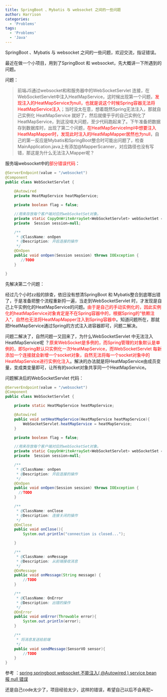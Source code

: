 ```yaml
---
title: SpringBoot 、Mybatis 与 websocket 之间的一些问题
author: Harrison
categories:
  - 'Problems'
tags:
  - 'Problems'
  - 'Java'
---
```


SpringBoot 、Mybatis 与 websocket 之间的一些问题，欢迎交流，指证错误。

<!-- more -->

最近在做一个小项目，用到了SpringBoot 和 websocket，先大概讲一下所遇到的问题。

问题：

> 前端JS通过websocket和和服务器中的WebSocketServlet 连接，在WebSocketServlet中注入HeatMapService，这时候出现第一个问题，<font color="red">发现注入的HeatMapService为null，也就是说这个时候Spring容器无法将HeatMapService注入</font>；当时没太在意，想着既然Spring无法注入，那就自己实例化 HeatMapService 就好了，然后就傻乎乎的自己实例化了HeatMapService，到这没啥大问题，至少代码跑起来了。下午准备把数据存到数据库时，出现了第二个问题，<font color="red">在HeatMapServiceImpl中想要注入HeatMapMapper时，发现此时注入的HeatMapMapper居然也为null</font>，自己的第一反应是Mybatis和SpringBoot整合时可能出问题了，检查MainApplication.java上有添加@MapperScanner，对应路径也没有写错，那这是为什么无法注入Mapper呢？



服务端websocket中的<font color="red">部分错误代码</font>：

```java
@ServerEndpoint(value = "/websocket")
@Component
public class WebSocketServlet {
    
    @Autowired
    private HeatMapService heatMapService;

    private boolean flag = false;

    //用来存放每个客户端对应的webSocketSet对象。
    private static CopyOnWriteArraySet<WebSocketServlet> webSocketSet = new CopyOnWriteArraySet<WebSocketServlet>();
    private  Session session=null;

    /**
     * @ClassName: onOpen
     * @Description: 开启连接的操作
     */
    @OnOpen
    public void onOpen(Session session) throws IOException {
       //TODO
    }

}
```



先解决第二个问题：

经过几个小时zz般的排查，依旧没有想清SpringBoot 和 Mybatis整合到底哪出错了，于是准备把整个流程重新捋一遍，当走到WebSocketServlet 时，才发现是自己上午实例化的HeatMapService的问题。<font color = red>由于是自己的手动实例化的，因此实例化的heatMapService对象肯定是不在Spring容器中的，根据Spring的“依赖注入”，自然也无法将HeatMapMapper注入到Spring容器中</font>。知道问题所在，那就把HeatMapService通过Spring的方式注入进容器即可，问题二解决。



问题二解决了，自然问题一又回来了，为什么WebSocketServlet 中无法注入HeatMapService呢 ？<font color = red>原来WebSocket是多例的，而Spring管理的对象默认是单例的，即Spring默认只实例化一次HeatMapService，而WebSocketServlet 每新添加一个连接就会新增一个socket对象，自然无法将每一个socket对象中的HeatMapService进行实例化注入</font>。解决的办法就是将HeatMapService由成员变量，变成类变量即可，让所有的socket对象共享同一个HeatMapService。



问题解决后的WebSocketServlet 代码：

```java
@ServerEndpoint(value = "/websocket")
@Component
public class WebSocketServlet {

    private static HeatMapService heatMapService;

    @Autowired
    public void setHeatMapService(HeatMapService heatMapService){
        WebSocketServlet.heatMapService = heatMapService;
    }

    private boolean flag = false;

    //用来存放每个客户端对应的webSocketSet对象。
    private static CopyOnWriteArraySet<WebSocketServlet> webSocketSet = new CopyOnWriteArraySet<WebSocketServlet>();
    private  Session session=null;

    /**
     * @ClassName: onOpen
     * @Description: 开启连接的操作
     */
    @OnOpen
    public void onOpen(Session session) throws IOException {
      //TODO
    }

    /**
     * @ClassName: onClose
     * @Description: 连接关闭的操作
     */
    @OnClose
    public void onClose(){
        System.out.println("connection is closed...");

    }

    /**
     * @ClassName: onMessage
     * @Description: 从前端接收消息
     */
    @OnMessage
    public void onMessage(String message) {
        //TODO
    }

    /**
     * @ClassName: OnError
     * @Description: 出错的操作
     */
    @OnError
    public void onError(Throwable error){
        System.out.println(error);
    }

    /**
     * 将消息发送给前端
     */
    public void sendMessage(SensorVO sensor){
        //TODO
    }
}
```



参考 ：[spring springboot websocket 不能注入( @Autowired ) service bean 报 null 错误](https://blog.csdn.net/m0_37202351/article/details/86255132)

还是自己code太少了，项目经验太少，这样的错误，希望自己以后不会再犯~
